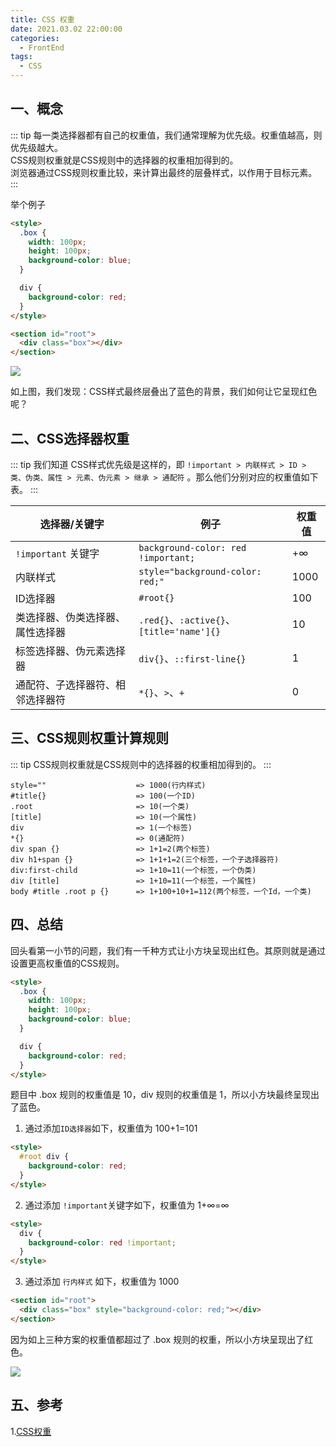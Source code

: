 ```yaml
---
title: CSS 权重
date: 2021.03.02 22:00:00
categories:
  - FrontEnd
tags:
  - CSS
---
```


## 一、概念

::: tip
每一类选择器都有自己的权重值，我们通常理解为优先级。权重值越高，则优先级越大。<br/>
CSS规则权重就是CSS规则中的选择器的权重相加得到的。<br/>
浏览器通过CSS规则权重比较，来计算出最终的层叠样式，以作用于目标元素。
:::

举个例子

```html
<style>
  .box {
    width: 100px;
    height: 100px;
    background-color: blue;
  }

  div {
    background-color: red;
  }
</style>

<section id="root">
  <div class="box"></div>
</section>
```

<img src="https://cdn.fblog.top/blog/images/css/right-1.png"/>

如上图，我们发现：CSS样式最终层叠出了蓝色的背景，我们如何让它呈现红色呢？

## 二、CSS选择器权重

::: tip
我们知道 CSS样式优先级是这样的，即 `!important > 内联样式 > ID > 类、伪类、属性 > 元素、伪元素 > 继承 > 通配符` 。那么他们分别对应的权重值如下表。
:::

| 选择器/关键字                    | 例子                                      | 权重值 |
| -------------------------------- | ----------------------------------------- | ------ |
| `!important` 关键字              | `background-color: red !important;`       | +∞      |
| 内联样式                         | `style="background-color: red;"`          | 1000   |
| ID选择器                         | `#root{}`                                 | 100    |
| 类选择器、伪类选择器、属性选择器 | `.red{}`、`:active{}`、`[title='name']{}` | 10     |
| 标签选择器、伪元素选择器         | `div{}`、`::first-line{}`                 | 1      |
| 通配符、子选择器符、相邻选择器符 | `*{}`、`>`、`+`                           | 0      |

## 三、CSS规则权重计算规则

::: tip
CSS规则权重就是CSS规则中的选择器的权重相加得到的。
:::

```
style=""                    => 1000(行内样式)
#title{}                    => 100(一个ID)
.root                       => 10(一个类)
[title]                     => 10(一个属性)
div                         => 1(一个标签)
*{}                         => 0(通配符)
div span {}                 => 1+1=2(两个标签)
div h1+span {}              => 1+1+1=2(三个标签，一个子选择器符)
div:first-child             => 1+10=11(一个标签，一个伪类)
div [title]                 => 1+10=11(一个标签，一个属性)
body #title .root p {}      => 1+100+10+1=112(两个标签，一个Id，一个类)
```

## 四、总结

回头看第一小节的问题，我们有一千种方式让小方块呈现出红色。其原则就是通过设置更高权重值的CSS规则。

```html
<style>
  .box {
    width: 100px;
    height: 100px;
    background-color: blue;
  }

  div {
    background-color: red;
  }
</style>
```
题目中 .box 规则的权重值是 10，div 规则的权重值是 1，所以小方块最终呈现出了蓝色。

1. 通过添加`ID选择器`如下，权重值为 100+1=101

```html
<style>
  #root div {
    background-color: red;
  }
</style>
```

2. 通过添加 `!important`关键字如下，权重值为 1+∞=∞

```html
<style>
  div {
    background-color: red !important;
  }
</style>
```

3. 通过添加 `行内样式` 如下，权重值为 1000

```html
<section id="root">
  <div class="box" style="background-color: red;"></div>
</section>
```

因为如上三种方案的权重值都超过了 .box 规则的权重，所以小方块呈现出了红色。

<img src="https://cdn.fblog.top/blog/images/css/right-2.png"/>

## 五、参考

1.[CSS权重](https://juejin.cn/post/6844903810993750029)
